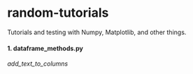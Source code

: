 # random-tutorials
Tutorials and testing with Numpy, Matplotlib, and other things.

#### 1. dataframe_methods.py
*add_text_to_columns* 
